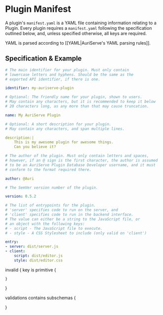 # Plugin Manifest

A plugin's `manifest.yaml` is a YAML file containing information relating to a Plugin. Every plugin requires a `manifest.yaml` following the specification outlined below, and, unless specified otherwise, all keys are required.

YAML is parsed according to [[YAML|AuriServe's YAML parsing rules]].

## Specification & Example

```yaml
# The main identifier for your plugin. Must only contain 
# lowercase letters and hyphens. Should be the same as the 
# exported API identifier, if there is one.

identifier: my-auriserve-plugin

# Optional: The friendly name for your plugin, shown to users.
# May contain any characters, but it is recommended to keep it below
# 20 characters long, as any more than that may cause truncation.

name: My AuriServe Plugin

# Optional: A short description for your plugin. 
# May contain any characters, and span multiple lines.

description:|
	This is my awesome plugin for awesome things.
	Can you believe it?

# The author of the plugin. Must only contain letters and spaces,
# however, if an @ sign is the first character, the author is assumed
# to be an AuriServe Plugin Database Developer username, and it must
# conform to the format required there.

author: @Auri

# The SemVer version number of the plugin.

version: 0.5.2

# The list of entrypoints for the plugin.
# 'server' specifies code to run on the server, and 
# 'client' specifies code to run in the backend interface.
# The value can either be a string to the JavaScript file, or
# an object with the following keys:
# - script - The JavaScript file to execute.
# - style - A CSS Stylesheet to include (only valid on 'client')

entry:
- server: dist/server.js
- client:
	script: dist/editor.js
	style: dist/editor.css
```


invalid {
	key is primitive {
			
	}
}

validations contains subschemas {

}